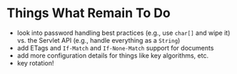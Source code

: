 Things What Remain To Do
========================

* look into password handling best practices (e.g., use `char[]` and wipe it)
  vs. the Servlet API (e.g., handle everything as a `String`)
* add ETags and `If-Match` and `If-None-Match` support for documents
* add more configuration details for things like key algorithms, etc.
* key rotation!